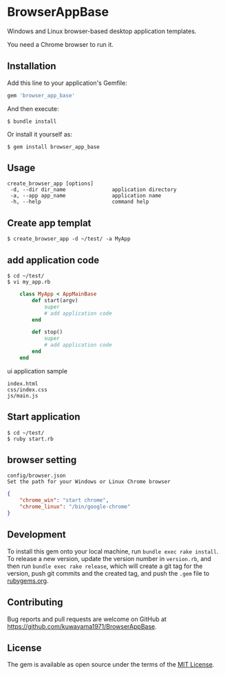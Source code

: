 # BrowserAppBase

Windows and Linux browser-based desktop application templates.

You need a Chrome browser to run it.

## Installation

Add this line to your application's Gemfile:

```ruby
gem 'browser_app_base'
```

And then execute:

    $ bundle install

Or install it yourself as:

    $ gem install browser_app_base

## Usage

    create_browser_app [options]
     -d, --dir dir_name               application directory
     -a, --app app_name               application name
     -h, --help                       command help


## Create app templat

    $ create_browser_app -d ~/test/ -a MyApp

## add application code
    $ cd ~/test/
    $ vi my_app.rb

```ruby
    class MyApp < AppMainBase
        def start(argv)
            super
            # add application code
        end

        def stop()
            super
            # add application code
        end
    end
```

ui application sample

    index.html
    css/index.css
    js/main.js

## Start application

    $ cd ~/test/
    $ ruby start.rb

## browser setting

    config/browser.json
    Set the path for your Windows or Linux Chrome browser

```json
{
    "chrome_win": "start chrome",
    "chrome_linux": "/bin/google-chrome"
}
```


## Development

To install this gem onto your local machine, run `bundle exec rake install`. To release a new version, update the version number in `version.rb`, and then run `bundle exec rake release`, which will create a git tag for the version, push git commits and the created tag, and push the `.gem` file to [rubygems.org](https://rubygems.org).

## Contributing

Bug reports and pull requests are welcome on GitHub at https://github.com/kuwayama1971/BrowserAppBase.

## License

The gem is available as open source under the terms of the [MIT License](https://opensource.org/licenses/MIT).
